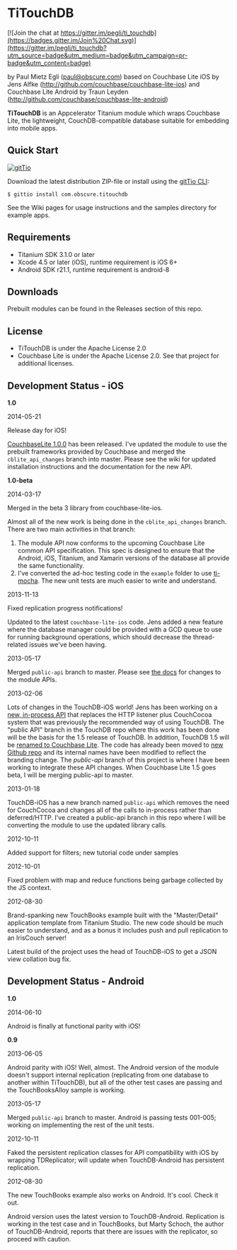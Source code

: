 # TiTouchDB

[![Join the chat at https://gitter.im/pegli/ti_touchdb](https://badges.gitter.im/Join%20Chat.svg)](https://gitter.im/pegli/ti_touchdb?utm_source=badge&utm_medium=badge&utm_campaign=pr-badge&utm_content=badge)

by Paul Mietz Egli (paul@obscure.com)
based on Couchbase Lite iOS by Jens Alfke (http://github.com/couchbase/couchbase-lite-ios)
and Couchbase Lite Android by Traun Leyden (http://github.com/couchbase/couchbase-lite-android)

**TiTouchDB** is an Appcelerator Titanium module which wraps Couchbase Lite, the lightweight, CouchDB-compatible
database suitable for embedding into mobile apps.

## Quick Start

[![gitTio](http://gitt.io/badge.png)](http://gitt.io/component/com.obscure.titouchdb)

Download the latest distribution ZIP-file or install using the [gitTio CLI](http://gitt.io/cli):

`$ gittio install com.obscure.titouchdb`

See the Wiki pages for usage instructions and the samples directory for example apps.

## Requirements

* Titanium SDK 3.1.0 or later
* Xcode 4.5 or later (iOS), runtime requirement is iOS 6+
* Android SDK r21.1, runtime requirement is android-8

## Downloads

Prebuilt modules can be found in the Releases section of this repo.

## License

* TiTouchDB is under the Apache License 2.0
* Couchbase Lite is under the Apache License 2.0. See that project for additional licenses.

## Development Status - iOS

**1.0**

2014-05-21

Release day for iOS!

[CouchbaseLite 1.0.0](http://www.couchbase.com/download#cb-mobile) has been released.  I've
updated the module to use the prebuilt frameworks provided by Couchbase and merged the `cblite_api_changes`
branch into master.  Please see the wiki for updated installation instructions and the
documentation for the new API.

**1.0-beta**

2014-03-17

Merged in the beta 3 library from couchbase-lite-ios.

Almost all of the new work is being done in the `cblite_api_changes` branch.  There are two main activities
in that branch:

1. The module API now conforms to the upcoming Couchbase Lite common API specification.  This spec is designed
to ensure that the Android, iOS, Titanium, and Xamarin versions of the database all provide the same functionality.
2. I've converted the ad-hoc testing code in the `example` folder to use [ti-mocha](https://github.com/tonylukasavage/ti-mocha).
The new unit tests are much easier to write and understand.

2013-11-13

Fixed replication progress notifications!

Updated to the latest `couchbase-lite-ios` code.  Jens added a new feature where the database
manager could be provided with a GCD queue to use for running background operations, which should
decrease the thread-related issues we've been having.

2013-05-17

Merged `public-api` branch to master.  Please see [the docs](https://github.com/pegli/ti_touchdb/wiki/API)
for changes to the module APIs.

2013-02-06

Lots of changes in the TouchDB-iOS world!  Jens has been working on a
[new, in-process API](https://github.com/couchbaselabs/TouchDB-iOS/wiki/API-Transition)
that replaces the HTTP listener plus CouchCocoa system that was previously the recommended way
of using TouchDB.  The "public API" branch in the TouchDB repo where this work has been done
will be the basis for the 1.5 release of TouchDB.  In addition, TouchDB 1.5 will be
[renamed to Couchbase Lite](https://groups.google.com/forum/?fromgroups=#!topic/mobile-couchbase/vaB8H1dlagA).
The code has already been moved to [new Github repo](https://github.com/couchbase/couchbase-lite-ios)
and its internal names have been modified to reflect the branding change.  The *public-api*
branch of this project is where I have been working to integrate these API changes.  When
Couchbase Lite 1.5 goes beta, I will be merging public-api to master.

2013-01-18

TouchDB-iOS has a new branch named `public-api` which removes the need for CouchCocoa
and changes all of the calls to in-process rather than deferred/HTTP.  I've created a
public-api branch in this repo where I will be converting the module to use the updated
library calls.


2012-10-11

Added support for filters; new tutorial code under samples

2012-10-01

Fixed problem with map and reduce functions being garbage collected by the JS context.

2012-08-30

Brand-spanking new TouchBooks example built with the "Master/Detail" application template
from Titanium Studio.  The new code should be much easier to understand, and as a bonus
it includes push and pull replication to an IrisCouch server!

Latest build of the project uses the head of TouchDB-iOS to get a JSON view collation bug
fix.

## Development Status - Android

**1.0**

2014-06-10

Android is finally at functional parity with iOS!

**0.9**

2013-06-05

Android parity with iOS!  Well, almost.  The Android version of the module doesn't support
internal replication (replicating from one database to another within TiTouchDB), but all
of the other test cases are passing and the TouchBooksAlloy sample is working.

2013-05-17

Merged `public-api` branch to master.  Android is passing tests 001-005; working on
implementing the rest of the unit tests.

2012-10-11

Faked the persistent replication classes for API compatibility with iOS by wrapping TDReplicator;
will update when TouchDB-Android has persistent replication.

2012-08-30

The new TouchBooks example also works on Android.  It's cool.  Check it out.

Android version uses the latest version to TouchDB-Android.  Replication is working in the
test case and in TouchBooks, but Marty Schoch, the author of TouchDB-Android, reports that
there are issues with the replicator, so proceed with caution.
